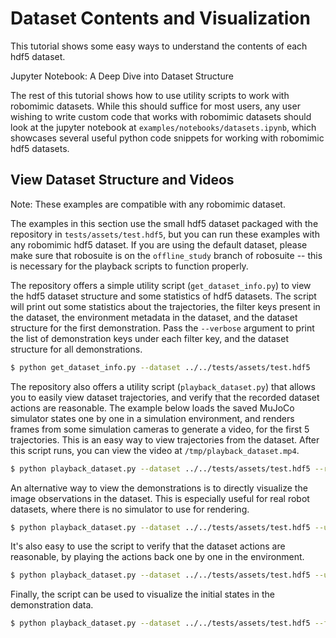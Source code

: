 # Dataset Contents and Visualization

This tutorial shows some easy ways to understand the contents of each hdf5 dataset.

<div class="admonition tip">
<p class="admonition-title">Jupyter Notebook: A Deep Dive into Dataset Structure</p>

The rest of this tutorial shows how to use utility scripts to work with robomimic datasets. While this should suffice for most users, any user wishing to write custom code that works with robomimic datasets should look at the jupyter notebook at `examples/notebooks/datasets.ipynb`, which showcases several useful python code snippets for working with robomimic hdf5 datasets.

</div>

## View Dataset Structure and Videos

<div class="admonition note">
<p class="admonition-title">Note: These examples are compatible with any robomimic dataset.</p>

The examples in this section use the small hdf5 dataset packaged with the repository in `tests/assets/test.hdf5`, but you can run these examples with any robomimic hdf5 dataset. If you are using the default dataset, please make sure that robosuite is on the `offline_study` branch of robosuite -- this is necessary for the playback scripts to function properly.

</div>

The repository offers a simple utility script (`get_dataset_info.py`) to view the hdf5 dataset structure and some statistics of hdf5 datasets. The script will print out some statistics about the trajectories, the filter keys present in the dataset, the environment metadata in the dataset, and the dataset structure for the first demonstration. Pass the `--verbose` argument to print the list of demonstration keys under each filter key, and the dataset structure for all demonstrations.

```sh
$ python get_dataset_info.py --dataset ../../tests/assets/test.hdf5
```

The repository also offers a utility script (`playback_dataset.py`) that allows you to easily view dataset trajectories, and verify that the recorded dataset actions are reasonable. The example below loads the saved MuJoCo simulator states one by one in a simulation environment, and renders frames from some simulation cameras to generate a video, for the first 5 trajectories. This is an easy way to view trajectories from the dataset. After this script runs, you can view the video at `/tmp/playback_dataset.mp4`.

```sh
$ python playback_dataset.py --dataset ../../tests/assets/test.hdf5 --render_image_names agentview robot0_eye_in_hand --video_path /tmp/playback_dataset.mp4 --n 5
```

An alternative way to view the demonstrations is to directly visualize the image observations in the dataset. This is especially useful for real robot datasets, where there is no simulator to use for rendering.

```sh
$ python playback_dataset.py --dataset ../../tests/assets/test.hdf5 --use-obs --render_image_names agentview_image --video_path /tmp/obs_trajectory.mp4
```

It's also easy to use the script to verify that the dataset actions are reasonable, by playing the actions back one by one in the environment.

```sh
$ python playback_dataset.py --dataset ../../tests/assets/test.hdf5 --use-actions --render_image_names agentview --video_path /tmp/playback_dataset_with_actions.mp4
```

Finally, the script can be used to visualize the initial states in the demonstration data.

```sh
$ python playback_dataset.py --dataset ../../tests/assets/test.hdf5 --first --render_image_names agentview --video_path /tmp/dataset_task_inits.mp4
```
